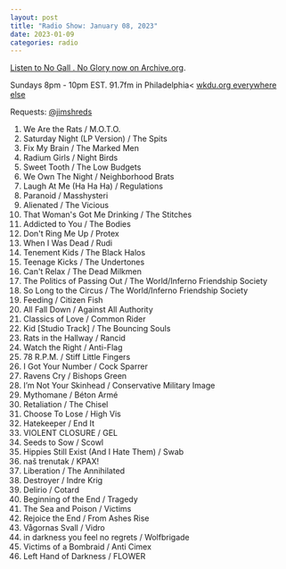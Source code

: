 ```yaml
---
layout: post
title: "Radio Show: January 08, 2023"
date: 2023-01-09
categories: radio
---
```


[Listen to No Gall . No Glory now on Archive.org](https://archive.org/details/2023-01-07-nogallnoglory).

Sundays 8pm - 10pm EST.
91.7fm in Philadelphia<
[wkdu.org everywhere else](https://www.wkdu.org)<br/>

Requests: [@jimshreds](https://twitter.com/jimshreds)


1. We Are the Rats / M.O.T.O.
2. Saturday Night (LP Version) / The Spits
3. Fix My Brain / The Marked Men
4. Radium Girls / Night Birds
5. Sweet Tooth / The Low Budgets
6. We Own The Night / Neighborhood Brats
7. Laugh At Me (Ha Ha Ha) / Regulations
8. Paranoid / Masshysteri
9. Alienated / The Vicious
10. That Woman's Got Me Drinking / The Stitches
11. Addicted to You / The Bodies
12. Don't Ring Me Up / Protex
13. When I Was Dead / Rudi
14. Tenement Kids / The Black Halos
15. Teenage Kicks / The Undertones
16. Can't Relax / The Dead Milkmen
17. The Politics of Passing Out / The World/Inferno Friendship Society
18. So Long to the Circus / The World/Inferno Friendship Society
19. Feeding / Citizen Fish
20. All Fall Down / Against All Authority
21. Classics of Love / Common Rider
22. Kid [Studio Track] / The Bouncing Souls
23. Rats in the Hallway / Rancid
24. Watch the Right / Anti-Flag
25. 78 R.P.M. / Stiff Little Fingers
26. I Got Your Number / Cock Sparrer
27. Ravens Cry / Bishops Green
28. I’m Not Your Skinhead / Conservative Military Image
29. Mythomane / Béton Armé
30. Retaliation / The Chisel
31. Choose To Lose / High Vis
32. Hatekeeper / End It
33. VIOLENT CLOSURE / GEL
34. Seeds to Sow / Scowl
35. Hippies Still Exist (And I Hate Them) / Swab
36. naš trenutak / KPAX!
37. Liberation / The Annihilated
38. Destroyer / Indre Krig
39. Delirio / Cotard
40. Beginning of the End / Tragedy
41. The Sea and Poison / Victims
42. Rejoice the End / From Ashes Rise
43. Vågornas Svall / Vidro
44. in darkness you feel no regrets / Wolfbrigade
45. Victims of a Bombraid / Anti Cimex
46. Left Hand of Darkness / FLOWER

